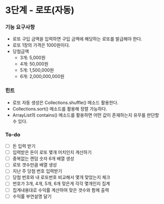 ﻿# 3단계 - 로또(자동)

### 기능 요구사항
 - 로또 구입 금액을 입력하면 구입 금액에 해당하는 로또를 발급해야 한다. 
 - 로또 1장의 가격은 1000원이다.
 - 당첨금액
     - 3개: 5,000원
     - 4개: 50,000원
     - 5개: 1,500,000원
     - 6개: 2,000,000,000원

### 힌트

- 로또 자동 생성은 Collections.shuffle() 메소드 활용한다. 
- Collections.sort() 메소드를 활용해 정렬 가능하다. 
- ArrayList의 contains() 메소드를 활용하면 어떤 값이 존재하는지 유무를 판단할 수 있다.

### To-do
-[ ] 돈 입력 받기 
-[ ] 입력받은 돈이 로또 몇개 어치인지 계산하기
-[ ] 중복없는 랜덤 숫자 6개 배열 생성
-[ ] 로또 갯수만큼 배열 생성
-[ ] 지난 주 당첨 번호 입력받기
-[ ] 당첨 번호와 내 로또번호 비교해서 몇개 맞았는지 체크
-[ ] 번호가 3개, 4개, 5개, 6개 맞은게 각각 몇개인지 집계
-[ ] 집계내용대로 수익률 계산하여 맞은 갯수와 함께 출력 
-[ ] 수익률 부연설명 달기